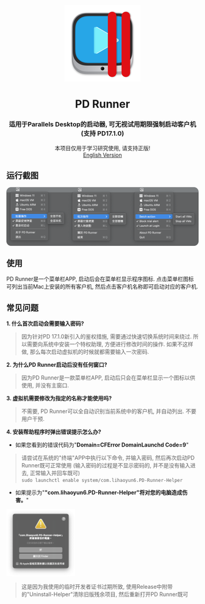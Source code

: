 # 
<p align="center">
<img src="./img/PDrunner.png" width="200" height="200" />
</p>
<h1 align="center">PD Runner</h1>
<h3 align="center">适用于Parallels Desktop的启动器, 可无视试用期限强制启动客户机 (支持 PD17.1.0)</h3> 
<p align="center">
本项目仅用于学习研究使用, 请支持正版!</br>
<a href="./README_en.md">English Version</a>
</p>

## 运行截图
<img src="./img/Screenshot.png" width=920 align=center />  

## 使用
PD Runner是一个菜单栏APP, 启动后会在菜单栏显示程序图标. 点击菜单栏图标可列出当前Mac上安装的所有客户机, 然后点击客户机名称即可启动对应的客户机.  

## 常见问题
**1. 什么首次启动会需要输入密码?**  
> 因为针对PD 17.1.0新引入的鉴权措施, 需要通过快速切换系统时间来绕过. 所以需要向系统中安装一个特权助理, 方便进行修改时间的操作. 如果不这样做, 那么每次启动虚拟机的时候就都需要输入一次密码.  

**2. 为什么PD Runner启动后没有任何窗口?**  
> 因为PD Runner是一款菜单栏APP, 启动后只会在菜单栏显示一个图标以供使用, 并没有主窗口.  

**3. 虚拟机需要修改为指定的名称才能使用吗?**  
> 不需要, PD Runner可以全自动识别当前系统中的客户机, 并自动列出. 不要用户干预.  

**4. 安装帮助程序时弹出错误提示怎么办?**  

- 如果您看到的错误代码为"**Domain=CFError DomainLaunchd Code=9**"  

> 请尝试在系统的"终端"APP中执行以下命令, 并输入密码, 然后再次启动PD Runner既可正常使用 (输入密码的过程是不显示密码的, 并不是没有输入进去, 正常输入并回车既可)   
> `sudo launchctl enable system/com.lihaoyun6.PD-Runner-Helper`  

- 如果提示为"**"com.lihaoyun6.PD-Runner-Helper"将对您的电脑造成伤害。**"  
<img src="./img/error1.png" width="180" />  

> 这是因为我使用的临时开发者证书过期所致, 使用Release中附带的"Uninstall-Helper"清除旧版残余项目, 然后重新打开PD Runner既可  